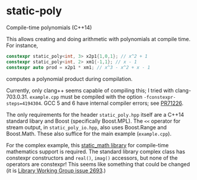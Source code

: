 # static-poly
Compile-time polynomials (C++14)

This allows creating and doing arithmetic with polynomials at compile time.
For instance,

```C++
constexpr static_poly<int, 3> x2p1{1,0,1}; // x^2 + 1
constexpr static_poly<int, 2> xm1{-1,1}; // x - 1
constexpr auto prod = x2p1 * xm1; // x^3 - x^2 + x - 1
```

computes a polynomial product during compilation.

Currently, only clang++ seems capable of compiling this; I tried with
clang-703.0.31.  `example.cpp` must be compiled with the option
`-fconstexpr-steps=4194304`.  GCC 5 and 6 have internal compiler errors;
see [PR71226](https://gcc.gnu.org/bugzilla/show_bug.cgi?id=71226).

The only requirements for the header `static_poly.hpp` itself are a C++14
standard libary and Boost (specifically Boost.MPL).  The `<<` operator for
stream output, in `static_poly_io.hpp`, also uses Boost.Range and Boost.Math.
These also suffice for the main example (`example.cpp`).

For the complex example, this [static_math library](https://github.com/kundor/static_math)
for compile-time mathematics support is required.  The standard library complex
class has constexpr constructors and `real()`, `imag()` accessors, but none of
the operators are constexpr!  This seems like something that could be changed
(it is [Library Working Group issue 2693](https://cplusplus.github.io/LWG/lwg-active.html#2693).)
